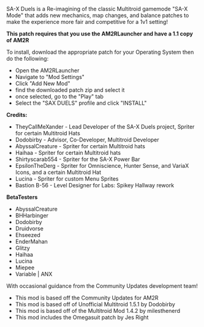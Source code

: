 SA-X Duels is a Re-imagining of the classic Multitroid gamemode "SA-X Mode" that adds new mechanics, map changes, and balance patches to make the experience more fair and competitive for a 1v1 setting!

**This patch requires that you use the AM2RLauncher and have a 1.1 copy of AM2R**

To install, download the appropriate patch for your Operating System then do the following:
- Open the AM2RLauncher
- Navigate to "Mod Settings"
- Click "Add New Mod"
- find the downloaded patch zip and select it
- once selected, go to the "Play" tab
- Select the "SAX DUELS" profile and click "INSTALL"



**Credits:**
- TheyCallMeXander - Lead Developer of the SA-X Duels project, Spriter for certain Multitroid Hats
- Dodobirby - Advisor, Co-Developer, Multitroid Developer
- AbyssalCreature - Spriter for certain Multitroid hats
- Haihaa - Spriter for certain Multitroid hats
- Shirtyscarab554 - Spriter for the SA-X Power Bar
- EpsilonTheDerg - Spriter for Omniscience, Hunter Sense, and VariaX Icons, and a certain Multitroid Hat
- Lucina - Spriter for custom Menu Sprites
- Bastion B-56 - Level Designer for Labs: Spikey Hallway rework

**BetaTesters**
- AbyssalCreature
- BHHarbinger
- Dodobirby
- Druidvorse
- Ehseezed
- EnderMahan
- Glitzy
- Haihaa
- Lucina
- Miepee
- Variable | ANX


With occasional guidance from the Community Updates development team!
- This mod is based off the Community Updates for AM2R
- This mod is based off of Unofficial Multitroid 1.5.1 by Dodobirby
- This mod is based off of the Multitroid Mod 1.4.2 by milesthenerd
- This mod includes the Omegasuit patch by Jes Right

